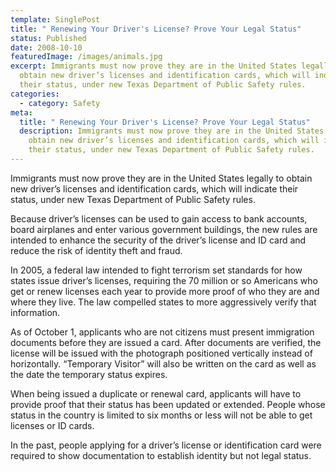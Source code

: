 ```yaml
---
template: SinglePost
title: " Renewing Your Driver's License? Prove Your Legal Status"
status: Published
date: 2008-10-10
featuredImage: /images/animals.jpg
excerpt: Immigrants must now prove they are in the United States legally to
  obtain new driver’s licenses and identification cards, which will indicate
  their status, under new Texas Department of Public Safety rules.
categories:
  - category: Safety
meta:
  title: " Renewing Your Driver's License? Prove Your Legal Status"
  description: Immigrants must now prove they are in the United States legally to
    obtain new driver’s licenses and identification cards, which will indicate
    their status, under new Texas Department of Public Safety rules.
---
```

<!--StartFragment-->

Immigrants must now prove they are in the United States legally to obtain new driver’s licenses and identification cards, which will indicate their status, under new Texas Department of Public Safety rules.

Because driver’s licenses can be used to gain access to bank accounts, board airplanes and enter various government buildings, the new rules are intended to enhance the security of the driver’s license and ID card and reduce the risk of identity theft and fraud.

In 2005, a federal law intended to fight terrorism set standards for how states issue driver’s licenses, requiring the 70 million or so Americans who get or renew licenses each year to provide more proof of who they are and where they live. The law compelled states to more aggressively verify that information.

As of October 1, applicants who are not citizens must present immigration documents before they are issued a card. After documents are verified, the license will be issued with the photograph positioned vertically instead of horizontally. “Temporary Visitor” will also be written on the card as well as the date the temporary status expires.

When being issued a duplicate or renewal card, applicants will have to provide proof that their status has been updated or extended. People whose status in the country is limited to six months or less will not be able to get licenses or ID cards.

In the past, people applying for a driver’s license or identification card were required to show documentation to establish identity but not legal status.

<!--EndFragment-->